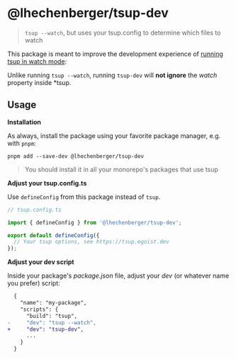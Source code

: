 <!-- @replace heading -->

# @lhechenberger/tsup-dev

> `tsup --watch`, but uses your tsup.config to determine which files to watch

<!-- /@replace heading -->

This package is meant to improve the development experience of [running tsup in watch mode](https://tsup.egoist.dev/#watch-mode):

Unlike running `tsup --watch`, running `tsup-dev` will **not ignore** the _watch_ property inside \*tsup.

## Usage

**Installation**

As always, install the package using your favorite package manager, e.g. with `pnpm`:

```shell
pnpm add --save-dev @lhechenberger/tsup-dev
```

> You should install it in all your monorepo's packages that use tsup

**Adjust your tsup.config.ts**

Use `defineConfig` from this package instead of `tsup`.

```typescript
// tsup.config.ts

import { defineConfig } from '@lhechenberger/tsup-dev';

export default defineConfig({
  // Your tsup options, see https://tsup.egoist.dev
});
```

**Adjust your dev script**

Inside your package's _package.json_ file, adjust your _dev_ (or whatever name you prefer) script:

```diff
  {
    "name": "my-package",
    "scripts": {
      "build": "tsup",
-     "dev": "tsup --watch",
+     "dev": "tsup-dev",
      ...
    }
  }
```

